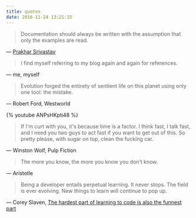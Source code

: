 ```yaml
---
title: quotes
date: 2016-11-24 13:21:15
---
```

> Documentation should always be written with the assumption that only the examples are read.

― [Prakhar Srivastav](http://prakhar.me/articles/the-domain-name-system/)

> I find myself referring to my blog again and again for references.

― me, myself

> Evolution forged the entirety of sentient life on this planet using only one tool: the mistake.

― Robert Ford, Westworld

{% youtube ANPsHKpti48 %}

> If I'm curt with you, it's because time is a factor. I think fast, I talk fast, and I need you two guys to act fast if you want to get out of this. So pretty please, with sugar on top, clean the fucking car.

― Winston Wolf, Pulp Fiction

> The more you know, the more you know you don’t know.

― Aristotle

> Being a developer entails perpetual learning. It never stops. The field is ever evolving. New things to learn will continue to pop up.

― Corey Slaven, [The hardest part of learning to code is also the funnest part](https://medium.freecodecamp.com/this-is-what-ive-gathered-after-a-year-of-teaching-myself-to-code-9e46bb60db9)
